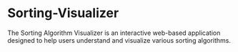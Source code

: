 # Sorting-Visualizer
The Sorting Algorithm Visualizer is an interactive web-based application designed to help users understand and visualize various sorting algorithms.
